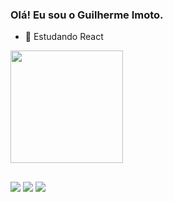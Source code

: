 ### Olá! Eu sou o Guilherme Imoto.

- 🌱 Estudando React

<div>
  <a href="https://github.com/guilhermeimoto">
  <img height="180cm" src="https://github-readme-stats.vercel.app/api/top-langs/?username=guilhermeimoto&layout=compact&langs_count=16&theme=dark"/>
</div>
  
  ##
 
<div> 
  <a href="https://www.instagram.com/gui_imoto" target="_blank"><img src="https://img.shields.io/badge/-Instagram-%23E4405F?style=for-the-badge&logo=instagram&logoColor=white" target="_blank"></a>
 <a href = "mailto:imotog25@gmail.com"><img src="https://img.shields.io/badge/-Gmail-%23333?style=for-the-badge&logo=gmail&logoColor=white" target="_blank"></a>
  <a href="https://www.linkedin.com/in/guilherme-imoto-dev/" target="_blank"><img src="https://img.shields.io/badge/-LinkedIn-%230077B5?style=for-the-badge&logo=linkedin&logoColor=white" target="_blank"></a> 
  
</div>
